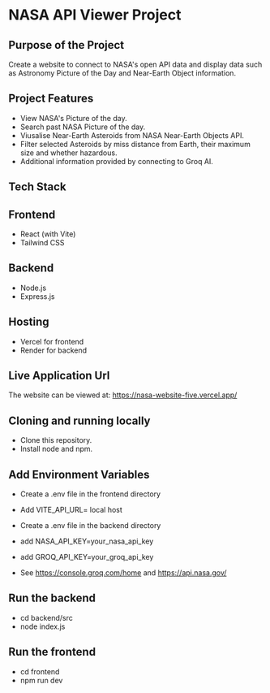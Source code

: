 # NASA API Viewer Project

## Purpose of the Project
Create a website to connect to NASA's open API data and display data such as Astronomy Picture of the Day and Near-Earth Object information.

## Project Features 
- View NASA's Picture of the day. 
- Search past NASA Picture of the day.
- Viusalise Near-Earth Asteroids from NASA Near-Earth Objects API.
- Filter selected Asteroids by miss distance from Earth, their maximum size and whether hazardous.
- Additional information provided by connecting to Groq AI.


## Tech Stack
## Frontend
- React (with Vite)
- Tailwind CSS

## Backend
- Node.js
- Express.js

## Hosting
- Vercel for frontend
- Render for backend

## Live Application Url
The website can be viewed at:
https://nasa-website-five.vercel.app/

## Cloning and running locally
- Clone this repository. 
- Install node and npm. 

## Add Environment Variables
- Create a .env file in the frontend directory
- Add VITE_API_URL= local host

- Create a .env file in the backend directory
- add NASA_API_KEY=your_nasa_api_key
- add GROQ_API_KEY=your_groq_api_key
- See https://console.groq.com/home and https://api.nasa.gov/

## Run the backend 
- cd backend/src
- node index.js

## Run the frontend
- cd frontend 
- npm run dev

